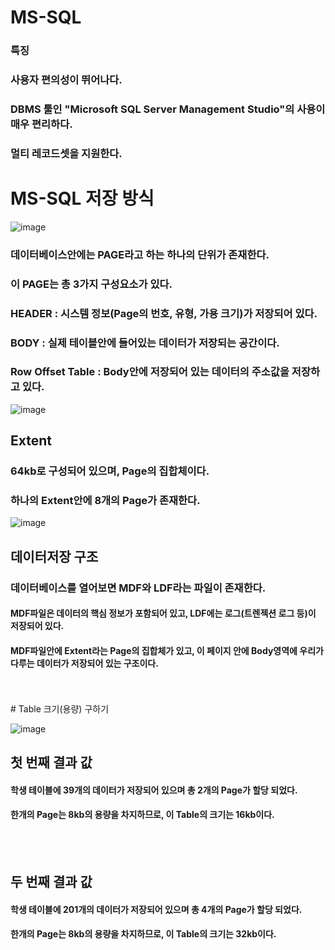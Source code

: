 # MS-SQL

### 특징
### 사용자 편의성이 뛰어나다.
### DBMS 툴인 "Microsoft SQL Server Management Studio"의 사용이 매우 편리하다.
### 멀티 레코드셋을 지원한다.

# MS-SQL 저장 방식
![image](https://github.com/jaeweon/MS-SQL/assets/34277606/90190dc9-f042-4466-815d-4f8e61300378)

### 데이터베이스안에는 PAGE라고 하는 하나의 단위가 존재한다.
### 이 PAGE는 총 3가지 구성요소가 있다.
### HEADER : 시스템 정보(Page의 번호, 유형, 가용 크기)가 저장되어 있다.
### BODY : 실제 테이블안에 들어있는 데이터가 저장되는 공간이다.
### Row Offset Table : Body안에 저장되어 있는 데이터의 주소값을 저장하고 있다.


![image](https://github.com/jaeweon/MS-SQL/assets/34277606/644d2735-1519-44fb-b583-b63711fe9d70)

## Extent
### 64kb로 구성되어 있으며, Page의 집합체이다.
### 하나의 Extent안에 8개의 Page가 존재한다.

![image](https://github.com/jaeweon/MS-SQL/assets/34277606/6d33e692-6e0b-4b10-89e1-f64914a473a3)

## 데이터저장 구조

### 데이터베이스를 열어보면 MDF와 LDF라는 파일이 존재한다.
#### MDF파일은 데이터의 핵심 정보가 포함되어 있고, LDF에는 로그(트렌젝션 로그 등)이 저장되어 있다.
#### MDF파일안에 Extent라는 Page의 집합체가 있고, 이 페이지 안에 Body영역에 우리가 다루는 데이터가 저장되어 있는 구조이다.
<br>
<br>
# Table 크기(용량) 구하기

![image](https://github.com/jaeweon/MS-SQL/assets/34277606/9575cf0f-9971-40d5-9b96-66e2ddbd1b9e)

## 첫 번째 결과 값
#### 학생 테이블에 39개의 데이터가 저장되어 있으며 총 2개의 Page가 할당 되었다.
#### 한개의 Page는 8kb의 용량을 차지하므로, 이 Table의 크기는 16kb이다.
<br>
<br>

## 두 번째 결과 값
#### 학생 테이블에 201개의 데이터가 저장되어 있으며 총 4개의 Page가 할당 되었다.
#### 한개의 Page는 8kb의 용량을 차지하므로, 이 Table의 크기는 32kb이다.

